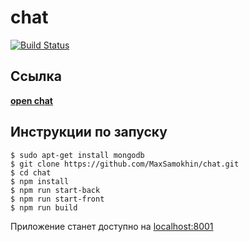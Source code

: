 # chat

[![Build Status](https://travis-ci.org/MaxSamokhin/chat.svg?branch=master)](https://travis-ci.org/MaxSamokhin/chat)

## Ссылка 
[**open chat**]()  

## Инструкции по запуску

```
$ sudo apt-get install mongodb
$ git clone https://github.com/MaxSamokhin/chat.git
$ cd chat
$ npm install
$ npm run start-back
$ npm run start-front
$ npm run build
```
Приложение станет доступно на [localhost:8001](http://localhost:8001)



